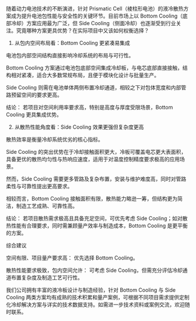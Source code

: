 随着动力电池技术的不断演进，针对 Prismatic Cell（棱柱形电池）的液冷散热方案成为提升电池包性能与安全性的关键环节。目前市场上以 Bottom Cooling（底部冷却）方案应用最为广泛，但 Side Cooling（侧面冷却）也逐渐受到行业关注。究竟哪种方案更具优势？在实际项目中又该如何权衡选择？

1. 从包内空间布局看：Bottom Cooling 更紧凑易集成

电池包内部空间结构直接影响冷却系统的布局与可行性。

Bottom Cooling 方案通过电池包底部空间集成冷却板，与电芯底部直接接触，结构相对紧凑，适合大多数常规布局，且便于模块化设计与批量生产。

Side Cooling 则需在电池单体两侧布置冷却通道，相较之下对包体宽度和内部管路预留空间的要求更高。

结论： 若项目对空间利用率要求高，特别是高度与厚度受限场景，Bottom Cooling 更具集成优势。

2. 从散热性能角度看：Side Cooling 效果更强但复杂度更高

散热效率是衡量冷却系统优劣的核心指标。

Side Cooling 的突出优势在于冷却接触面积更大，冷板可覆盖电芯更大表面积，具备更优的散热均匀性与热响应速度，适用于对温度控制精度要求极高的应用场景。

然而，Side Cooling 需要更多管路及复杂布置，安装与维护难度高，同时对管路柔性与可靠性提出更高要求。

相较而言，Bottom Cooling 接触面积有限，散热能力略逊一筹，但结构更为简洁，制造工艺成熟、可靠性高。

结论： 若项目散热需求极高且具备充足空间，可优先考虑 Side Cooling；如对散热性能有合理要求，同时需兼顾量产效率与制造成本，Bottom Cooling 是更平衡的方案。

综合建议

空间有限、项目量产要求高： 优先选择 Bottom Cooling。

散热性能要求极致，包内空间允许： 可考虑 Side Cooling，但需充分评估冷却通道布置复杂度及制造工艺可行性。

我们公司拥有丰富的液冷板设计与制造经验，针对 Bottom Cooling 与 Side Cooling 两类方案均有成熟的技术积累和量产案例，可根据不同项目需求提供定制化冷却解决方案与详实的技术数据支持。如需进一步技术资料或案例交流，欢迎随时联系。
